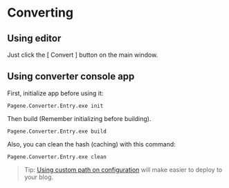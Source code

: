 # Converting

## Using editor

Just click the [ Convert ] button on the main window.

## Using converter console app

First, initialize app before using it:

`Pagene.Converter.Entry.exe init`

Then build (Remember initializing before building).

`Pagene.Converter.Entry.exe build`

Also, you can clean the hash (caching) with this command:

`Pagene.Converter.Entry.exe clean`

> Tip: [Using custom path on configuration](../help/appsettings.html) will make easier to deploy to your blog.
